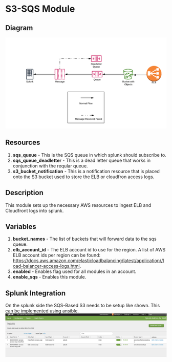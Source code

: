 # S3-SQS Module

## Diagram
![overview](pictures/pic1.png)

## Resources
1. __sqs\_queue__ - This is the SQS queue in which splunk should subscribe to.
2. __sqs\_queue\_deadletter__ - This is a dead letter queue that works in
conjunction with the reqular queue.
3. __s3\_bucket\_notification__ - This is a notification  resource that is placed onto
the S3 bucket used to store the ELB or cloudfron access logs.

## Description
This module sets up the necessary AWS resources to ingest ELB 
and Cloudfront logs into splunk.

## Variables
1. __bucket\_names__ - The list of buckets that will forward data to the sqs queue.
2. __elb_account\_id__ - The ELB account id to use for the region. A list of AWS ELB account
ids per region can be found: 
https://docs.aws.amazon.com/elasticloadbalancing/latest/application//load-balancer-access-logs.html.
3. __enabled__ - Enables flag used for all modules in an account.
4. __enable\_sqs__ - Enables this module.
## Splunk Integration
On the splunk side the SQS-Based S3 needs to be setup like shown. This can be implemented using ansible.
![Splunk Setup](pictures/pic2.png)
